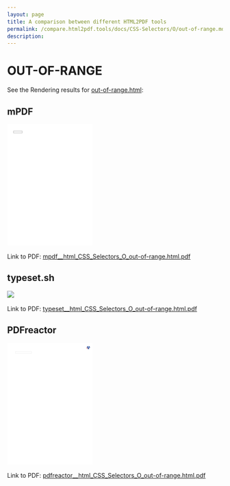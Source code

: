 ```yaml
---
layout: page
title: A comparison between different HTML2PDF tools
permalink: /compare.html2pdf.tools/docs/CSS-Selectors/O/out-of-range.md
description: 
---
```


# OUT-OF-RANGE

See the Rendering results for [out-of-range.html](/html/CSS%20Selectors/O/out-of-range.html):

## mPDF
![](mpdf__html_CSS_Selectors_O_out-of-range.html.png) 

Link to PDF: [mpdf__html_CSS_Selectors_O_out-of-range.html.pdf](mpdf__html_CSS_Selectors_O_out-of-range.html.pdf)

## typeset.sh
![](typeset__html_CSS_Selectors_O_out-of-range.html.png) 

Link to PDF: [typeset__html_CSS_Selectors_O_out-of-range.html.pdf](typeset__html_CSS_Selectors_O_out-of-range.html.pdf)

## PDFreactor
![](pdfreactor__html_CSS_Selectors_O_out-of-range.html.png) 

Link to PDF: [pdfreactor__html_CSS_Selectors_O_out-of-range.html.pdf](pdfreactor__html_CSS_Selectors_O_out-of-range.html.pdf)
